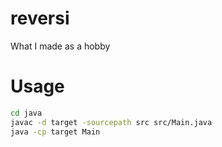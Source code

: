 # reversi

What I made as a hobby

# Usage
 
```bash
cd java
javac -d target -sourcepath src src/Main.java
java -cp target Main
```
